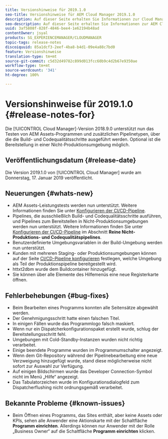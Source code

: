 ```yaml
---
title: Versionshinweise für 2019.1.0
seo-title: Versionshinweise für AEM Cloud Manager 2019.1.0
description: Auf dieser Seite erhalten Sie Informationen zur Cloud Manager-Version 2019.1.0.
seo-description: Auf dieser Seite erhalten Sie Informationen zur AEM Cloud Manager-Version 2019.1.0.
uuid: 3af5808f-828f-4846-bee4-1e62194b48ad
contentOwner: jsyal
products: SG_EXPERIENCEMANAGER/CLOUDMANAGER
topic-tags: release-notes
discoiquuid: 85a1dcf3-2eef-4ba8-b4d1-09e4a88c7bd0
feature: Versionshinweise
translation-type: tm+mt
source-git-commit: c5d32d49782c899d013fcc60b9c4d2b67e9350ae
workflow-type: tm+mt
source-wordcount: '341'
ht-degree: 100%

---
```



# Versionshinweise für 2019.1.0 {#release-notes-for}

Die [!UICONTROL Cloud Manager]-Version 2018.9.0 unterstützt nun das Testen von AEM Assets-Programmen und zusätzlichen Pipelinetypen, über die die Build- und Codequalitätsschritte ausgeführt werden. Optional ist die Bereitstellung in einer Nicht-Produktionsumgebung möglich.

## Veröffentlichungsdatum {#release-date}

Die Version 2019.1.0 von [!UICONTROL Cloud Manager] wurde am Donnerstag, 17. Januar 2019 veröffentlicht.

## Neuerungen {#whats-new}

* AEM Assets-Leistungstests werden nun unterstützt. Weitere Informationen finden Sie unter [Konfigurieren der CI/CD-Pipeline](configuring-pipeline.md).
* Pipelines, die ausschließlich Build- und Codequalitätsschritte ausführen, und Pipelines zum Bereitstellen in Nicht-Produktionsumgebungen werden nun unterstützt. Weitere Informationen finden Sie unter [Konfigurieren der CI/CD-Pipeline](configuring-pipeline.md) im Abschnitt **Reine Nicht-Produktions- und Codequalitätspipelines**.
* Benutzerdefinierte Umgebungsvariablen in der Build-Umgebung werden nun unterstützt.
* Kunden mit mehreren Staging- oder Produktionsumgebungen können auf der Seite [CI/CD-Pipeline konfigurieren](configuring-pipeline.md) festlegen, welche Umgebung als Teil der Produktionspipeline bereitgestellt wird.
* httxt2dbm wurde dem Buildcontainer hinzugefügt.
* Sie können über alle Elemente des Hilfemenüs eine neue Registerkarte öffnen.

## Fehlerbehebungen {#bug-fixes}

* Beim Bearbeiten eines Programms konnten alle Seitensätze abgewählt werden.
* Der Genehmigungsschritt hatte einen falschen Titel.
* In einigen Fällen wurde das Programmlogo falsch maskiert.
* Wenn nur ein Dispatcherkonfigurationspaket erstellt wurde, schlug der Bereitstellungsschritt fehl.
* Umgebungen mit Cold-Standby-Instanzen wurden nicht richtig verarbeitet.
* Einige beendete Programme wurden im Programmumschalter angezeigt.
* Wenn dem Git-Repository während der Pipelinebearbeitung eine neue Verzweigung hinzugefügt wurde, stand diese möglicherweise nicht sofort zur Auswahl zur Verfügung.
* Auf einigen Bildschirmen wurde das Developer Connection-Symbol nicht im Menü „Hilfe“ angezeigt.
* Das Tabulatorzeichen wurde im Konfigurationsdialogfeld zum Dispatcherflushing nicht ordnungsgemäß verarbeitet.

## Bekannte Probleme {#known-issues}

* Beim Öffnen eines Programms, das Sites enthält, aber keine Assets oder KPIs, sehen alle Anwender eine Aktionskarte mit der Schaltfläche **Programm einrichten**. Allerdings können nur Anwender mit der Rolle „Business Owner“ auf die Schaltfläche **Programm einrichten** klicken.